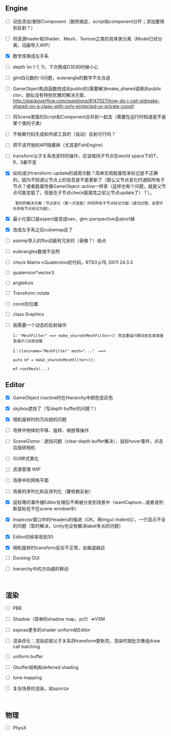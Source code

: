 

## Engine

- [ ] 动态添加/删除Component（删除搞定，script和component分开；添加要用到反射？）

- [ ] 将资源loader和Shader、Mesh、Texture之类的具体类分离（Model已经分离，动画导入WIP）

- [x] 数学库换成左手系

- [ ] depth \in (-1, 1)，下次换成D3D的时候小心

- [ ] glm四元数的-0问题，eulerangle的数字不太合适

- [ ] GameObject构造函数改成非public的(需要解决make_shared调用非public ctor，貌似没有特别优雅的解决方案，http://stackoverflow.com/questions/8147027/how-do-i-call-stdmake-shared-on-a-class-with-only-protected-or-private-const)

- [ ] 将Scene里面的Script和Component合并到一起去（需要在运行时知道是不是某个类的子类）

- [ ] 不依赖代码生成和外部工具的（自动）反射可行吗？

- [ ] 把不该开放的API隐藏掉（尤其是FishEngine）

- [ ] transform父子关系改变时的操作，应该维持子节点在world space下的T、R、S都不变

- [x] 如何减少transform::update的调用次数？简单实用脏属性来标记是不正确的，因为不知道父节点上的信息是不是更新了（那么父节点变化时通知所有子节点？或者脏属性像GameObject::active一样拿（这样也有个问题，就是父节点可能变脏了，但是在子节点check脏属性之前父节点update了）？）。

      ​	暂时的解决方案：节点变化（第一次变脏）时将所有子节点标记为脏（递归过程，会把子孙所有节点标记为脏）。

- [x] 最小化窗口是aspect是变成nan，glm::perspective会abort掉

- [x] 改成左手系之后cubemap反了

- [ ] assimp导入的fbx动画有冗余的（骨骼？）结点

- [ ] eulerangles数值不自然

- [ ] check Matrix->Quaternion的代码，RTR3 p76, DX11 24.3.3

- [ ] quaternion*vector3

- [ ] angleAxis

- [ ] Transform::rotate

- [ ] const的位置

- [ ] class Graphics

- [ ] 我需要一个动态的反射操作

      1: "MeshFilter" ==> make_shared<MeshFilter>() 而且要运行期动态生成或者变成dll动态加载

      2：classname="MeshFilter" mesh="..." -==> 

      auto mf = make_shared<MeshFilter>();

      mf->setMesh(...)

## Editor

- [x] GameObject inactive时在Hierarchy中颜色变灰色

- [x] skybox遮挡了（写depth buffer的问题？）

- [x] 相机旋转时的万向锁的问题

- [ ] 场景中物体的平移、旋转、缩放等操作

- [ ] SceneGizmo：遮挡问题（clear depth buffer解决），鼠标hover事件，点击后旋转相机

- [ ] GUI样式美化

- [ ] 资源管理 WIP

- [ ] 场景中的网格平面

- [ ] 场景的序列化和反序列化（要依赖反射）

- [x] 鼠标等的事件被Editor处理后不再被分发到场景中（wantCapture...或者说判断鼠标在不在scene window中）

- [x] Inspector窗口中的Headers的缩进（OK，用imgui::indent()），一行显示不全的问题（暂时解决，Unity也没有解决label多长的问题）

- [x] Editor的帧率改到30

- [x] 相机旋转时transform反应不正常，会越退越远

- [ ] Docking GUI

- [ ] hierarchy中的方向键的移动

      ​



## 渲染

- [ ] PBR

- [ ] Shadow（简单的shadow map，pcf）=>VSM

- [ ] expose更多的shader uniform给Editor

- [ ] 渲染优化：渲染前按父子关系将transform更新完，渲染时按批次重组draw call batching

- [ ] uniform buffer

- [ ] Gbuffer结构和deferred shading

- [ ] tone mapping

- [ ] 复杂场景的渲染，如sponza

      ​

## 物理

- [ ] PhysX
